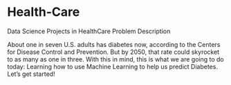 # Health-Care
Data Science Projects in HealthCare 
Problem Description

About one in seven U.S. adults has diabetes now, according to the Centers for Disease Control and Prevention. But by 2050, that rate could skyrocket to as many as one in three. With this in mind, this is what we are going to do today: Learning how to use Machine Learning to help us predict Diabetes. Let’s get started!
